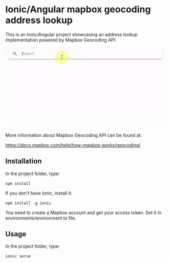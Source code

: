 # Ionic/Angular mapbox geocoding address lookup
This is an Ionic/Angular project showcasing an address lookup implementation powered by Mapbox Geocoding API.

![](demo.gif)


More information about Mapbox Geocoding API can be found at:

https://docs.mapbox.com/help/how-mapbox-works/geocoding/

## Installation

In the project folder, type:
```
npm install
```

If you don't have Ionic, install it:
```
npm install -g ionic
```
You need to create a Mapbox account and get your access token. Set it in environments/environment.ts file.

## Usage

In the project folder, type:
```
ionic serve
```
